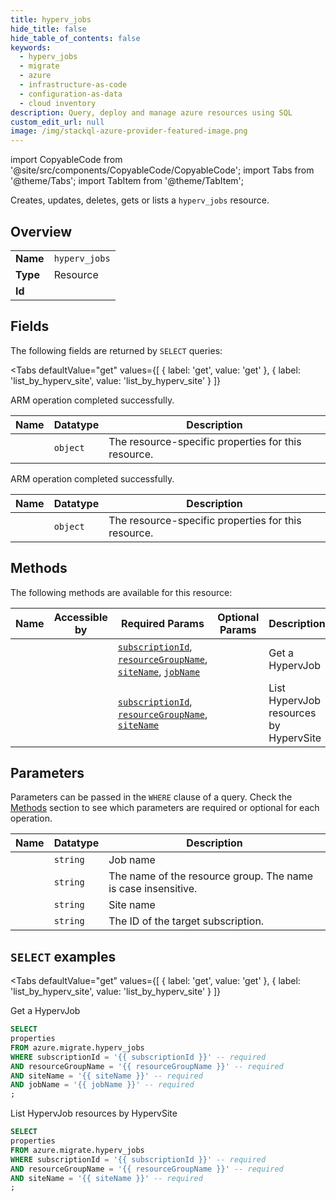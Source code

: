 ```yaml
--- 
title: hyperv_jobs
hide_title: false
hide_table_of_contents: false
keywords:
  - hyperv_jobs
  - migrate
  - azure
  - infrastructure-as-code
  - configuration-as-data
  - cloud inventory
description: Query, deploy and manage azure resources using SQL
custom_edit_url: null
image: /img/stackql-azure-provider-featured-image.png
---
```


import CopyableCode from '@site/src/components/CopyableCode/CopyableCode';
import Tabs from '@theme/Tabs';
import TabItem from '@theme/TabItem';

Creates, updates, deletes, gets or lists a <code>hyperv_jobs</code> resource.

## Overview
<table><tbody>
<tr><td><b>Name</b></td><td><code>hyperv_jobs</code></td></tr>
<tr><td><b>Type</b></td><td>Resource</td></tr>
<tr><td><b>Id</b></td><td><CopyableCode code="azure.migrate.hyperv_jobs" /></td></tr>
</tbody></table>

## Fields

The following fields are returned by `SELECT` queries:

<Tabs
    defaultValue="get"
    values={[
        { label: 'get', value: 'get' },
        { label: 'list_by_hyperv_site', value: 'list_by_hyperv_site' }
    ]}
>
<TabItem value="get">

ARM operation completed successfully.

<table>
<thead>
    <tr>
    <th>Name</th>
    <th>Datatype</th>
    <th>Description</th>
    </tr>
</thead>
<tbody>
<tr>
    <td><CopyableCode code="properties" /></td>
    <td><code>object</code></td>
    <td>The resource-specific properties for this resource.</td>
</tr>
</tbody>
</table>
</TabItem>
<TabItem value="list_by_hyperv_site">

ARM operation completed successfully.

<table>
<thead>
    <tr>
    <th>Name</th>
    <th>Datatype</th>
    <th>Description</th>
    </tr>
</thead>
<tbody>
<tr>
    <td><CopyableCode code="properties" /></td>
    <td><code>object</code></td>
    <td>The resource-specific properties for this resource.</td>
</tr>
</tbody>
</table>
</TabItem>
</Tabs>

## Methods

The following methods are available for this resource:

<table>
<thead>
    <tr>
    <th>Name</th>
    <th>Accessible by</th>
    <th>Required Params</th>
    <th>Optional Params</th>
    <th>Description</th>
    </tr>
</thead>
<tbody>
<tr>
    <td><a href="#get"><CopyableCode code="get" /></a></td>
    <td><CopyableCode code="select" /></td>
    <td><a href="#parameter-subscriptionId"><code>subscriptionId</code></a>, <a href="#parameter-resourceGroupName"><code>resourceGroupName</code></a>, <a href="#parameter-siteName"><code>siteName</code></a>, <a href="#parameter-jobName"><code>jobName</code></a></td>
    <td></td>
    <td>Get a HypervJob</td>
</tr>
<tr>
    <td><a href="#list_by_hyperv_site"><CopyableCode code="list_by_hyperv_site" /></a></td>
    <td><CopyableCode code="select" /></td>
    <td><a href="#parameter-subscriptionId"><code>subscriptionId</code></a>, <a href="#parameter-resourceGroupName"><code>resourceGroupName</code></a>, <a href="#parameter-siteName"><code>siteName</code></a></td>
    <td></td>
    <td>List HypervJob resources by HypervSite</td>
</tr>
</tbody>
</table>

## Parameters

Parameters can be passed in the `WHERE` clause of a query. Check the [Methods](#methods) section to see which parameters are required or optional for each operation.

<table>
<thead>
    <tr>
    <th>Name</th>
    <th>Datatype</th>
    <th>Description</th>
    </tr>
</thead>
<tbody>
<tr id="parameter-jobName">
    <td><CopyableCode code="jobName" /></td>
    <td><code>string</code></td>
    <td> Job name</td>
</tr>
<tr id="parameter-resourceGroupName">
    <td><CopyableCode code="resourceGroupName" /></td>
    <td><code>string</code></td>
    <td>The name of the resource group. The name is case insensitive.</td>
</tr>
<tr id="parameter-siteName">
    <td><CopyableCode code="siteName" /></td>
    <td><code>string</code></td>
    <td>Site name</td>
</tr>
<tr id="parameter-subscriptionId">
    <td><CopyableCode code="subscriptionId" /></td>
    <td><code>string</code></td>
    <td>The ID of the target subscription.</td>
</tr>
</tbody>
</table>

## `SELECT` examples

<Tabs
    defaultValue="get"
    values={[
        { label: 'get', value: 'get' },
        { label: 'list_by_hyperv_site', value: 'list_by_hyperv_site' }
    ]}
>
<TabItem value="get">

Get a HypervJob

```sql
SELECT
properties
FROM azure.migrate.hyperv_jobs
WHERE subscriptionId = '{{ subscriptionId }}' -- required
AND resourceGroupName = '{{ resourceGroupName }}' -- required
AND siteName = '{{ siteName }}' -- required
AND jobName = '{{ jobName }}' -- required
;
```
</TabItem>
<TabItem value="list_by_hyperv_site">

List HypervJob resources by HypervSite

```sql
SELECT
properties
FROM azure.migrate.hyperv_jobs
WHERE subscriptionId = '{{ subscriptionId }}' -- required
AND resourceGroupName = '{{ resourceGroupName }}' -- required
AND siteName = '{{ siteName }}' -- required
;
```
</TabItem>
</Tabs>
